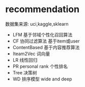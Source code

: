 #  recommendation 
  数据集来源: uci,kaggle,sklearn
- LFM    基于邻域个性化召回算法
- CF     协同过滤算法   基于item或user
- ContentBased  基于内容推荐算法
- Iteam2Vec    词向量
- LR   线性回归
- PR  personal rank 个性排名
- Tree 决策树
- WD   排序模型  wide and deep

